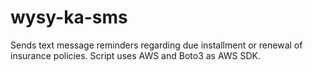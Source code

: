 # wysy-ka-sms
Sends text message reminders regarding due installment or renewal of insurance policies.
Script uses AWS and Boto3 as AWS SDK.
